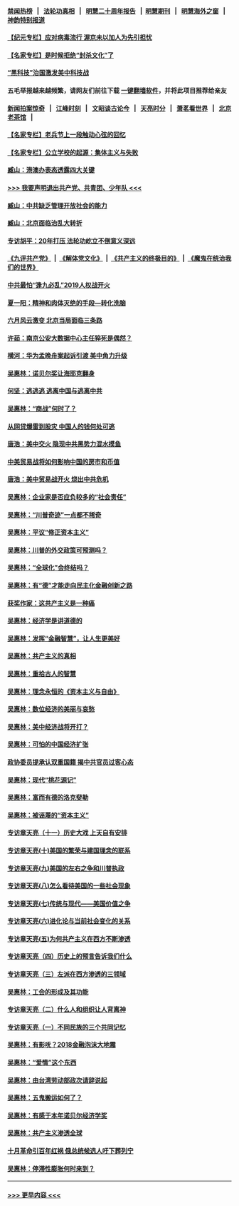 #### [禁闻热榜](热点新闻.md?=0)  &nbsp;&nbsp;|&nbsp;&nbsp; [法轮功真相](https://github.com/gfw-breaker/truth/blob/master/README.md?=0) &nbsp;&nbsp;|&nbsp;&nbsp; [明慧二十周年报告](https://github.com/gfw-breaker/mh-reports/blob/master/README.md?=0) &nbsp;&nbsp;|&nbsp;&nbsp;[明慧期刊](https://github.com/gfw-breaker/mh-qikan) &nbsp;&nbsp;|&nbsp;&nbsp; [明慧海外之窗](https://github.com/gfw-breaker/mh-news/blob/master/README.md?=0) &nbsp;&nbsp;|&nbsp;&nbsp; [神韵特别报道](https://github.com/gfw-breaker/mh-news/blob/master/shenyun.md?=0)
#### [【纪元专栏】应对病毒流行 渥京未以加人为先引担忧](../pages/nsc423/n11875714.md?t=03141402) 
#### [【名家专栏】是时候拒绝“封杀文化”了](../pages/nsc423/n11814093.md?t=03141402) 
#### [“黑科技”治国激发美中科技战](../pages/nsc423/n11638056.md?t=03141402) 
#### 五毛举报越来越频繁，请网友们前往下载 [一键翻墙软件](https://github.com/gfw-breaker/ssr-accounts)，并将此项目推荐给亲友
#### [新闻拍案惊奇](https://github.com/gfw-breaker/banned-news/blob/master/pages/link4.md) &nbsp;&nbsp;|&nbsp;&nbsp; [江峰时刻](https://github.com/gfw-breaker/banned-news/blob/master/pages/link4.md) &nbsp;&nbsp;|&nbsp;&nbsp; [文昭谈古论今](https://github.com/gfw-breaker/banned-news/blob/master/pages/link4.md) &nbsp;&nbsp;|&nbsp;&nbsp; [天亮时分](https://github.com/gfw-breaker/banned-news/blob/master/pages/link4.md) &nbsp;&nbsp;|&nbsp;&nbsp; [萧茗看世界](https://github.com/gfw-breaker/banned-news/blob/master/pages/link4.md) &nbsp;&nbsp;|&nbsp;&nbsp; [北京老茶馆](https://github.com/gfw-breaker/banned-news/blob/master/pages/link4.md) &nbsp;&nbsp;|&nbsp;&nbsp; 
#### [【名家专栏】老兵节上一段触动心弦的回忆](../pages/nsc423/n11646016.md?t=03141402) 
#### [【名家专栏】公立学校的起源：集体主义与失败](../pages/nsc423/n11601833.md?t=03141402) 
#### [臧山：港澳办表态透露四大关键](../pages/nsc423/n11421628.md?t=03141402) 
#### [>>> 我要声明退出共产党、共青团、少年队 <<<](https://github.com/begood0513/goodnews/blob/master/quit/letter.md) 
#### [臧山：中共缺乏管理开放社会的能力](../pages/nsc423/n11407457.md?t=03141402) 
#### [臧山：北京面临治乱大转折](../pages/nsc423/n11406895.md?t=03141402) 
#### [专访胡平：20年打压 法轮功屹立不倒意义深远](../pages/nsc423/n11398800.md?t=03141402) 
#### [《九评共产党》](https://github.com/begood0513/9ping.md/blob/master/README.md) &nbsp;|&nbsp; [《解体党文化》](../../../../jtdwh.md/blob/master/README.md)  &nbsp;|&nbsp; [《共产主义的终极目的》](../../../../gczydzjmd.md/blob/master/README.md) &nbsp;|&nbsp; [《魔鬼在统治我们的世界》](../../../../mgztzwmdsj.md/blob/master/README.md) 
#### [中共最怕“逢九必乱”2019人权战开火](../pages/nsc423/n11385248.md?t=03141402) 
#### [夏一阳：精神和肉体灭绝的手段—转化洗脑](../pages/nsc423/n11368250.md?t=03141402) 
#### [六月风云激变 北京当局面临三条路](../pages/nsc423/n11313668.md?t=03141402) 
#### [许茹：南京公安大数据中心主任猝死是偶然？](../pages/nsc423/n11064744.md?t=03141402) 
#### [横河：华为孟晚舟案起诉引渡 美中角力升级](../pages/nsc423/n11027230.md?t=03141402) 
#### [吴惠林：诺贝尔奖让海耶克翻身](../pages/nsc423/n10890049.md?t=03141402) 
#### [何坚：逃逃逃 逃离中国与逃离中共](../pages/nsc423/n10592891.md?t=03141402) 
#### [吴惠林：“商战”何时了？](../pages/nsc423/n10573558.md?t=03141402) 
#### [从网贷爆雷到股灾 中国人的钱何处可逃](../pages/nsc423/n10572800.md?t=03141402) 
#### [唐浩：美中交火 隐现中共黑势力混水摸鱼](../pages/nsc423/n10544040.md?t=03141402) 
#### [中美贸易战将如何影响中国的房市和币值](../pages/nsc423/n10543697.md?t=03141402) 
#### [唐浩：美中贸易战开火 烧出中共危机](../pages/nsc423/n10540126.md?t=03141402) 
#### [吴惠林：企业家是否应负较多的“社会责任”](../pages/nsc423/n10535022.md?t=03141402) 
#### [吴惠林：“川普奇迹”一点都不稀奇](../pages/nsc423/n10512808.md?t=03141402) 
#### [吴惠林：平议“修正资本主义”](../pages/nsc423/n10495724.md?t=03141402) 
#### [吴惠林：川普的外交政策可预测吗？](../pages/nsc423/n10462387.md?t=03141402) 
#### [吴惠林：“全球化”会终结吗？](../pages/nsc423/n10452838.md?t=03141402) 
#### [吴惠林：有“德”才能走向民主化金融创新之路](../pages/nsc423/n10432292.md?t=03141402) 
#### [获奖作家：这共产主义是一种癌](../pages/nsc423/n10431541.md?t=03141402) 
#### [吴惠林：经济学是讲道德的](../pages/nsc423/n10398014.md?t=03141402) 
#### [吴惠林：发挥“金融智慧”，让人生更美好](../pages/nsc423/n10375019.md?t=03141402) 
#### [吴惠林：共产主义的真相](../pages/nsc423/n10351394.md?t=03141402) 
#### [吴惠林：重拾古人的智慧](../pages/nsc423/n10337691.md?t=03141402) 
#### [吴惠林：理念永恒的《资本主义与自由》](../pages/nsc423/n10316274.md?t=03141402) 
#### [吴惠林：数位经济的美丽与哀愁](../pages/nsc423/n10292946.md?t=03141402) 
#### [吴惠林：美中经济战将开打？](../pages/nsc423/n10258825.md?t=03141402) 
#### [吴惠林：可怕的中国经济扩张](../pages/nsc423/n10219147.md?t=03141402) 
#### [政协委员提承认双重国籍 揭中共官员过客心态](../pages/nsc423/n10208809.md?t=03141402) 
#### [吴惠林：现代“桃花源记”](../pages/nsc423/n10185234.md?t=03141402) 
#### [吴惠林：富而有德的洛克斐勒](../pages/nsc423/n10142264.md?t=03141402) 
#### [吴惠林：被诬蔑的“资本主义”](../pages/nsc423/n10124816.md?t=03141402) 
#### [专访章天亮（十一）历史大戏 上天自有安排](../pages/nsc423/n10094905.md?t=03141402) 
#### [专访章天亮(十)美国的繁荣与建国理念的联系](../pages/nsc423/n10094899.md?t=03141402) 
#### [专访章天亮(九)美国的左右之争和川普执政](../pages/nsc423/n10094889.md?t=03141402) 
#### [专访章天亮(八)怎么看待美国的一些社会现象](../pages/nsc423/n10094857.md?t=03141402) 
#### [专访章天亮(七)传统与现代——美国价值之争](../pages/nsc423/n10093140.md?t=03141402) 
#### [专访章天亮(六)进化论与当前社会变化的关系](../pages/nsc423/n10092036.md?t=03141402) 
#### [专访章天亮(五)为何共产主义在西方不断渗透](../pages/nsc423/n10083620.md?t=03141402) 
#### [专访章天亮（四）历史上的预言告诉我们什么](../pages/nsc423/n10083606.md?t=03141402) 
#### [专访章天亮（三）左派在西方渗透的三领域](../pages/nsc423/n10081115.md?t=03141402) 
#### [吴惠林：工会的形成及其功能](../pages/nsc423/n10080633.md?t=03141402) 
#### [专访章天亮（二）什么人和组织让人背离神](../pages/nsc423/n10076637.md?t=03141402) 
#### [专访章天亮（一）不同民族的三个共同记忆](../pages/nsc423/n10074188.md?t=03141402) 
#### [吴惠林：有影呒？2018金融泡沫大地震](../pages/nsc423/n10040534.md?t=03141402) 
#### [吴惠林：“爱情”这个东西](../pages/nsc423/n10019423.md?t=03141402) 
#### [吴惠林：由台湾劳动部政次请辞说起](../pages/nsc423/n9979679.md?t=03141402) 
#### [吴惠林：五鬼搬运如何了？](../pages/nsc423/n9925338.md?t=03141402) 
#### [吴惠林：有感于本年诺贝尔经济学奖](../pages/nsc423/n9871883.md?t=03141402) 
#### [吴惠林：共产主义渗透全球](../pages/nsc423/n9812748.md?t=03141402) 
#### [十月革命引百年红祸 俄总统候选人吁下葬列宁](../pages/nsc423/n9810182.md?t=03141402) 
#### [吴惠林：停滞性膨胀何时来到？](../pages/nsc423/n9764136.md?t=03141402) 

----
#### [ >>> 更早内容 <<< ](../indexes/nsc423-earlier.md)
